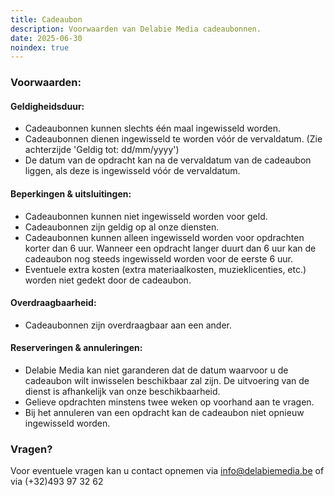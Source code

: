 ```yaml
---
title: Cadeaubon
description: Voorwaarden van Delabie Media cadeaubonnen.
date: 2025-06-30
noindex: true
---
```

### Voorwaarden:
#### Geldigheidsduur:
- Cadeaubonnen kunnen slechts één maal ingewisseld worden.
- Cadeaubonnen dienen ingewisseld te worden vóór de vervaldatum. (Zie achterzijde 'Geldig tot: dd/mm/yyyy')
- De datum van de opdracht kan na de vervaldatum van de cadeaubon liggen, als deze is ingewisseld vóór de vervaldatum.

#### Beperkingen & uitsluitingen:
- Cadeaubonnen kunnen niet ingewisseld worden voor geld.
- Cadeaubonnen zijn geldig op al onze diensten.
- Cadeaubonnen kunnen alleen ingewisseld worden voor opdrachten korter dan 6 uur.
Wanneer een opdracht langer duurt dan 6 uur kan de cadeaubon nog steeds ingewisseld worden voor de eerste 6 uur.
- Eventuele extra kosten (extra materiaalkosten, muzieklicenties, etc.) worden niet gedekt door de cadeaubon.

#### Overdraagbaarheid:
- Cadeaubonnen zijn overdraagbaar aan een ander.

#### Reserveringen & annuleringen:
- Delabie Media kan niet garanderen dat de datum waarvoor u de cadeaubon wilt inwisselen beschikbaar zal zijn.
De uitvoering van de dienst is afhankelijk van onze beschikbaarheid.
- Gelieve opdrachten minstens twee weken op voorhand aan te vragen.
- Bij het annuleren van een opdracht kan de cadeaubon niet opnieuw ingewisseld worden.

### Vragen?
Voor eventuele vragen kan u contact opnemen via info@delabiemedia.be of via (+32)493 97 32 62